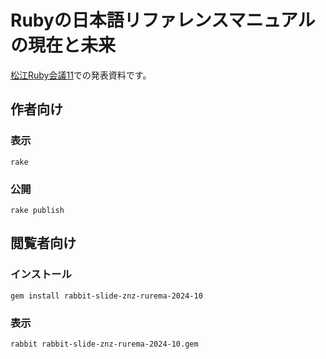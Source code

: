 # Rubyの日本語リファレンスマニュアルの現在と未来

[松江Ruby会議11](https://matsue.rubyist.net/matrk11/)での発表資料です。

## 作者向け

### 表示

    rake

### 公開

    rake publish

## 閲覧者向け

### インストール

    gem install rabbit-slide-znz-rurema-2024-10

### 表示

    rabbit rabbit-slide-znz-rurema-2024-10.gem
